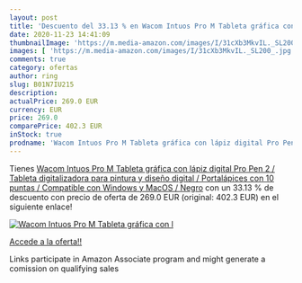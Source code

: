 ```yaml
---
layout: post
title: 'Descuento del 33.13 % en Wacom Intuos Pro M Tableta gráfica con l'
date: 2020-11-23 14:41:09
thumbnailImage: 'https://m.media-amazon.com/images/I/31cXb3MkvIL._SL200_.jpg'
images: [ 'https://m.media-amazon.com/images/I/31cXb3MkvIL._SL200_.jpg' ]
comments: true
category: ofertas
author: ring
slug: B01N7IU215
description:
actualPrice: 269.0 EUR
currency: EUR
price: 269.0
comparePrice: 402.3 EUR
inStock: true
prodname: 'Wacom Intuos Pro M Tableta gráfica con lápiz digital Pro Pen 2 / Tableta digitalizadora para pintura y diseño digital / Portalápices con 10 puntas / Compatible con Windows y MacOS / Negro'
---
```


Tienes [Wacom Intuos Pro M Tableta gráfica con lápiz digital Pro Pen 2 / Tableta digitalizadora para pintura y diseño digital / Portalápices con 10 puntas / Compatible con Windows y MacOS / Negro](https://www.amazon.es/dp/B01N7IU215/?tag=tolees-21) con un 33.13 % de descuento con precio de oferta de 269.0 EUR (original: 402.3 EUR) en el siguiente enlace!

[![Wacom Intuos Pro M Tableta gráfica con l](https://m.media-amazon.com/images/I/31cXb3MkvIL._SL200_.jpg)](https://www.amazon.es/dp/B01N7IU215/?tag=tolees-21)

[Accede a la oferta!!](https://www.amazon.es/dp/B01N7IU215/?tag=tolees-21)

Links participate in Amazon Associate program and might generate a comission on qualifying sales


